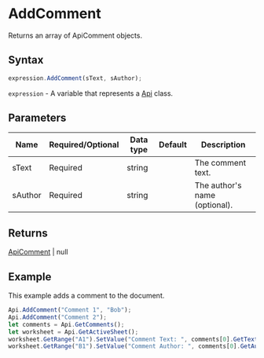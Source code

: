 # AddComment

Returns an array of ApiComment objects.

## Syntax

```javascript
expression.AddComment(sText, sAuthor);
```

`expression` - A variable that represents a [Api](../Api.md) class.

## Parameters

| **Name** | **Required/Optional** | **Data type** | **Default** | **Description** |
| ------------- | ------------- | ------------- | ------------- | ------------- |
| sText | Required | string |  | The comment text. |
| sAuthor | Required | string |  | The author's name (optional). |

## Returns

[ApiComment](../../ApiComment/ApiComment.md) \| null

## Example

This example adds a comment to the document.

```javascript editor-
Api.AddComment("Comment 1", "Bob");
Api.AddComment("Comment 2");
let comments = Api.GetComments();
let worksheet = Api.GetActiveSheet();
worksheet.GetRange("A1").SetValue("Comment Text: ", comments[0].GetText());
worksheet.GetRange("B1").SetValue("Comment Author: ", comments[0].GetAuthorName());
```
